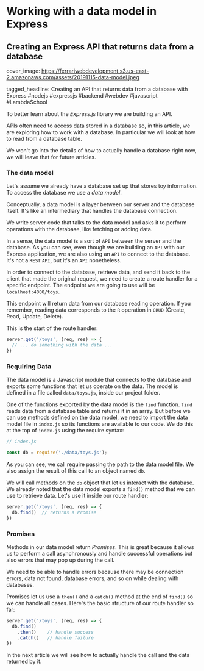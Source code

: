 # Working with a data model in Express
## Creating an Express API that returns data from a database 

cover_image: https://ferrariwebdevelopment.s3.us-east-2.amazonaws.com/assets/20191115-data-model.jpeg

tagged_headline: Creating an API that returns data from a database with Express #nodejs #expressjs #backend #webdev #javascript #LambdaSchool



To better learn about the *Express.js* library we are building an API.

APIs often need to access data stored in a database so, in this article, we are exploring how to work with a database. In particular we will look at how to read from a database table.

We won't go into the details of how to actually handle a database right now, we will leave that for future articles.

### The data model

Let's assume we already have a database set up that stores toy information.
To access the database we use a *data model*.

Conceptually, a data model is a layer between our server and the database itself. It's like an intermediary that handles the database connection.

We write server code that talks to the data model and asks it to perform operations with the database, like fetching or adding data.

In a sense, the data model is a sort of `API` between the server and the database. As you can see, even though we are building an `API` with our Express application, we are also using an `API` to connect to the database. It's not a `REST` `API`, but it's an `API` nonetheless.

In order to connect to the database, retrieve data, and send it back to the client that made the original request, we need to create a route handler for a specific endpoint.
The endpoint we are going to use will be `localhost:4000/toys`.

This endpoint will return data from our database reading operation.
If you remember, reading data corresponds to the `R` operation in `CRUD` (Create, Read, Update, Delete).

This is the start of the route handler:

```js
server.get('/toys', (req, res) => {
  // ... do something with the data ...
})
```

### Requiring Data

The data model is a Javascript module that connects to the database and exports some functions that let us operate on the data.
The model is defined in a file called `data/toys.js`, inside our project folder.

One of the functions exported by the data model is the `find` function. `find` reads data from a database table and returns it in an array.
But before we can use methods defined on the data model, we need to import the data model file in `index.js` so its functions are available to our code.
We do this at the top of `index.js` using the require syntax:

```js
// index.js

const db = require('./data/toys.js');
```

As you can see, we call require passing the path to the data model file. We also assign the result of this call to an object named `db`.

We will call methods on the `db` object that let us interact with the database.
We already noted that the data model exports a `find()` method that we can use to retrieve data. Let's use it inside our route handler:

```js
server.get('/toys', (req, res) => {
  db.find()  // returns a Promise
})
```

### Promises

Methods in our data model return *Promises*. This is great because it allows us to perform a call asynchronously and handle successful operations but also errors that may pop up during the call.

We need to be able to handle errors because there may be connection errors, data not found, database errors, and so on while dealing with databases.

Promises let us use a `then()` and a `catch()` method at the end of `find()` so we can handle all cases.
Here's the basic structure of our route handler so far:

```js
server.get('/toys', (req, res) => {
  db.find()
    .then()    // handle success 
    .catch()   // handle failure 
})
```

In the next article we will see how to actually handle the call and the data returned by it.